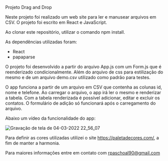 Projeto Drag and Drop

Neste projeto foi realizado um web site para ler e manusear arquivos em CSV. O projeto foi escrito em React e JavaScript.

Ao clonar este repositório, utilizar o comando npm install.

As dependências utilizadas foram:
 - React
 - papaparse

O projeto foi desenvolvido a partir do arquivo App.js com um Form.js que é reenderizado condicionalmente. Além do arquivo de css para estilização do mesmo e de um arquivo demo.csv utilizado como padrão para testes. 

O app funciona a partir de um arquivo em CSV que contenha as colunas id, nome e telefone. Ao carregar o arquivo, o app irá ler o mesmo e renderizar a tabela. Com a tabela renderizada é possível adicionar, editar e excluir os contatos. O formulário de adição só funcionará após o carregamento do arquivo. 

Abaixo um vídeo da funcionalidade do app:

![Gravação de tela de 04-03-2022 22_56_07](https://user-images.githubusercontent.com/82220640/156863428-9de64322-ebba-419b-a597-b42868c55db6.gif)

Para definir as cores utilizadas utilizei o site https://paletadecores.com/, a fim de manter a harmonia. 

Para maiores informações entre em contato com rpaschoal90@gmail.com
